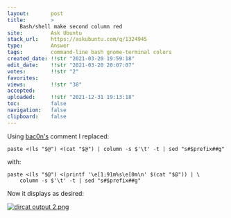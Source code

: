 ```yaml
---
layout:       post
title:        >
    Bash∕shell make second column red
site:         Ask Ubuntu
stack_url:    https://askubuntu.com/q/1324945
type:         Answer
tags:         command-line bash gnome-terminal colors
created_date: !!str "2021-03-20 19:59:18"
edit_date:    !!str "2021-03-20 20:07:07"
votes:        !!str "2"
favorites:    
views:        !!str "38"
accepted:     
uploaded:     !!str "2021-12-31 19:13:18"
toc:          false
navigation:   false
clipboard:    false
---
```


Using [bac0n's](https://askubuntu.com/users/986805/bac0n) comment I replaced:

``` 
paste <(ls "$@") <(cat "$@") | column -s $'\t' -t | sed "s#$prefix##g"

```

with:

``` 
paste <(ls "$@") <(printf '\e[1;91m%s\e[0m\n' $(cat "$@")) | \
    column -s $'\t' -t | sed "s#$prefix##g"

```

Now it displays as desired:

[![dircat output 2.png][1]][1]


  [1]: https://i.stack.imgur.com/UzXcr.png
